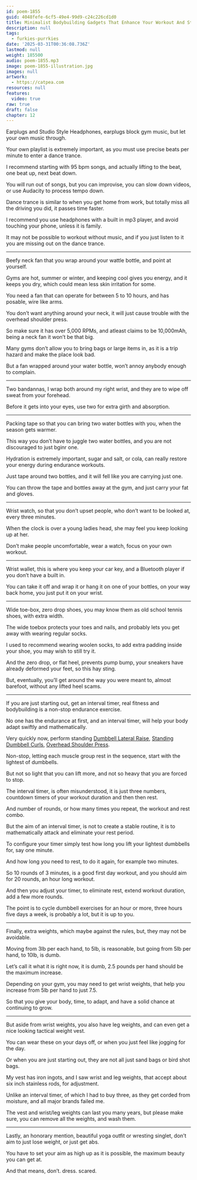 ```yaml
---
id: poem-1855
guid: 4048fefe-6cf5-49e4-99d9-c24c226cd1d0
title: Minimalist Bodybuilding Gadgets That Enhance Your Workout And Stay Out Of Your Way
description: null
tags:
  - furkies-purrkies
date: '2025-03-31T00:36:08.736Z'
lastmod: null
weight: 185500
audio: poem-1855.mp3
image: poem-1855-illustration.jpg
images: null
artwork:
  - https://catpea.com
resources: null
features:
  video: true
raw: true
draft: false
chapter: 12
---
```


Earplugs and Studio Style Headphones,
earplugs block gym music, but let your own music through.

Your own playlist is extremely important,
as you must use precise beats per minute to enter a dance trance.

I recommend starting with 95 bpm songs,
and actually lifting to the beat, one beat up, next beat down.

You will run out of songs, but you can improvise,
you can slow down videos, or use Audacity to process tempo down.

Dance trance is similar to when you get home from work,
but totally miss all the driving you did, it passes time faster.

I recommend you use headphones with a built in mp3 player,
and avoid touching your phone, unless it is family.

It may not be possible to workout without music,
and if you just listen to it you are missing out on the dance trance.

---

Beefy neck fan that you wrap around your wattle bottle,
and point at yourself.

Gyms are hot, summer or winter, and keeping cool gives you energy,
and it keeps you dry, which could mean less skin irritation for some.

You need a fan that can operate for between 5 to 10 hours,
and has posable, wire like arms.

You don’t want anything around your neck,
it will just cause trouble with the overhead shoulder press.

So make sure it has over 5,000 RPMs, and atleast claims to be 10,000mAh,
being a neck fan it won’t be that big.

Many gyms don’t allow you to bring bags or large items in,
as it is a trip hazard and make the place look bad.

But a fan wrapped around your water bottle,
won’t annoy anybody enough to complain.

---

Two bandannas, I wrap both around my right wrist,
and they are to wipe off sweat from your forehead.

Before it gets into your eyes,
use two for extra girth and absorption.

---

Packing tape so that you can bring two water bottles with you,
when the season gets warmer.

This way you don’t have to juggle two water bottles,
and you are not discouraged to just bginr one.

Hydration is extremely important, sugar and salt, or cola,
can really restore your energy during endurance workouts.

Just tape around two bottles,
and it will fell like you are carrying just one.

You can throw the tape and bottles away at the gym,
and just carry your fat and gloves.

---

Wrist watch, so that you don’t upset people,
who don’t want to be looked at, every three minutes.

When the clock is over a young ladies head,
she may feel you keep looking up at her.

Don’t make people uncomfortable,
wear a watch, focus on your own workout.

---

Wrist wallet, this is where you keep your car key,
and a Bluetooth player if you don’t have a built in.

You can take it off and wrap it or hang it on one of your bottles,
on your way back home, you just put it on your wrist.

---

Wide toe-box, zero drop shoes,
you may know them as old school tennis shoes, with extra width.

The wide toebox protects your toes and nails,
and probably lets you get away with wearing regular socks.

I used to recommend wearing woolen socks,
to add extra padding inside your shoe, you may wish to still try it.

And the zero drop, or flat heel, prevents pump bump,
your sneakers have already deformed your feet, so this hay sting.

But, eventually, you’ll get around the way you were meant to,
almost barefoot, without any lifted heel scams.

---

If you are just starting out, get an interval timer,
real fitness and bodybuilding is a non-stop endurance exercise.

No one has the endurance at first, and an interval timer,
will help your body adapt swiftly and mathematically.

Very quickly now, perform standing [Dumbbell Lateral Raise][1],
[Standing Dumbbell Curls][2], [Overhead Shoulder Press][3].

Non-stop, letting each muscle group rest in the sequence,
start with the lightest of dumbbells.

But not so light that you can lift more,
and not so heavy that you are forced to stop.

The interval timer, is often misunderstood, it is just three numbers,
countdown timers of your workout duration and then then rest.

And number of rounds, or how many times you repeat,
the workout and rest combo.

But the aim of an interval timer, is not to create a stable routine,
it is to mathematically attack and eliminate your rest period.

To configure your timer simply test how long you lift
your lightest dumbbells for, say one minute.

And how long you need to rest, to do it again,
for example two minutes.

So 10 rounds of 3 minutes, is a good first day workout,
and you should aim for 20 rounds, an hour long workout.

And then you adjust your timer, to eliminate rest,
extend workout duration, add a few more rounds.

The point is to cycle dumbbell exercises for an hour or more,
three hours five days a week, is probably a lot, but it is up to you.


---

Finally, extra weights, which maybe against the rules,
but, they may not be avoidable.

Moving from 3lb per each hand, to 5lb, is reasonable,
but going from 5lb per hand, to 10lb, is dumb.

Let’s call it what it is right now, it is dumb,
2.5 pounds per hand should be the maximum increase.

Depending on your gym, you may need to get wrist weights,
that help you increase from 5lb per hand to just 7.5.

So that you give your body, time,
to adapt, and have a solid chance at continuing to grow.

---

But aside from wrist weights, you also have leg weights,
and can even get a nice looking tactical weight vest.

You can wear these on your days off,
or when you just feel like jogging for the day.

Or when you are just starting out,
they are not all just sand bags or bird shot bags.

My vest has iron ingots, and I saw wrist and leg weights,
that accept about six inch stainless rods, for adjustment.

Unlike an interval timer, of which I had to buy three,
as they get corded from moisture, and all major brands failed me.

The vest and wrist/leg weights can last you many years,
but please make sure, you can remove all the weights, and wash them.

---

Lastly, an honorary mention, beautiful yoga outfit or wresting singlet,
don’t aim to just lose weight, or just get abs.

You have to set your aim as high up as it is possible,
the maximum beauty you can get at.

And that means,
don’t. dress. scared.

[1]: https://youtu.be/FeJP4E4Z-PY?t=121
[2]: https://youtu.be/av7-8igSXTs
[3]: https://youtu.be/Gu1t7X2yq4M?t=153
